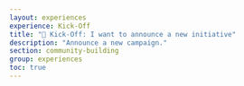```yaml
---
layout: experiences
experience: Kick-Off
title: "🏈 Kick-Off: I want to announce a new initiative"
description: "Announce a new campaign."
section: community-building
group: experiences
toc: true
---
```

